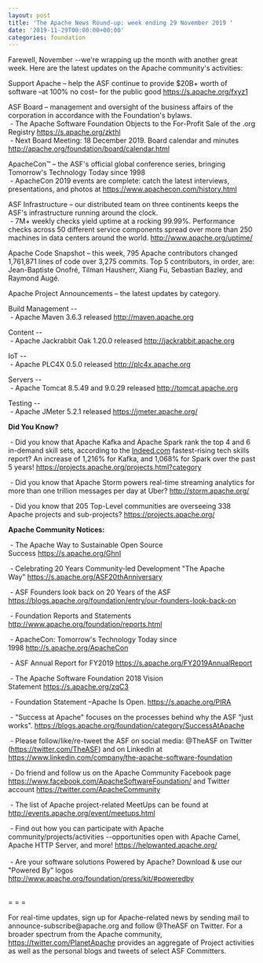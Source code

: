 ```yaml
---
layout: post
title: 'The Apache News Round-up: week ending 29 November 2019 '
date: '2019-11-29T00:00:00+00:00'
categories: foundation
---
```

<p class="entryContent">Farewell, November --we're wrapping up the 
month with another great week. Here are the latest updates on the Apache
 community's activities: </p> 
  <p>Support Apache – help the ASF continue to provide $20B+ worth of software –at 100% no cost– for the public good <a href="https://s.apache.org/fxyz1" rel="noreferrer" target="_blank" data-saferedirecturl="https://www.google.com/url?q=https://s.apache.org/fxyz1&amp;source=gmail&amp;ust=1575108426935000&amp;usg=AFQjCNHf0QjrenFmFlsNn-JMkqgQ4Z_IoA">https://s.apache.org/fxyz1</a> </p> 
  <p> </p> 
  <p>ASF Board – management and oversight of the business affairs of the corporation in accordance with the Foundation's bylaws.&nbsp; <br />&nbsp;- The Apache Software Foundation Objects to the For-Profit Sale of the .org Registry <a href="https://s.apache.org/zkthl">https://s.apache.org/zkthl</a><br />&nbsp;- Next Board Meeting: 18 December 2019. Board calendar and minutes <a href="http://apache.org/foundation/board/calendar.html">http://apache.org/foundation/board/calendar.html</a></p> 
  <p>ApacheCon™ – the ASF's official global conference series, bringing Tomorrow's Technology Today since 1998<br />&nbsp;- ApacheCon 2019 events are complete: catch the latest interviews, presentations, and photos at <a target="_blank" class="c-link" href="https://slack-redir.net/link?url=https%3A%2F%2Fwww.apachecon.com%2Fhistory.html&amp;v=3" rel="noopener noreferrer" tabindex="-1" data-remove-tab-index="true">https://www.apachecon.com/history.html</a><span class="c-message__body" dir="auto" data-qa="message-text"></span><br /></p> 
  <p>ASF Infrastructure – our distributed team on three continents keeps the ASF's infrastructure running around the clock.<br />&nbsp;-
 7M+ weekly checks yield uptime at a rocking 99.99%. Performance checks 
across 50 different service components spread over more than 250 
machines in data centers around the world.&nbsp;<a href="http://www.apache.org/uptime/">http://www.apache.org/uptime/</a></p>Apache
 Code Snapshot –<span> </span><span></span>this week, 795 Apache contributors changed 1,761,871
lines of code 
over 3,275 commits. Top 5 contributors, in order, are: <span class="il">Jean</span>-<span class="il">Baptiste</span> Onofré, Tilman Hausherr, Xiang Fu, Sebastian Bazley, and Raymond Augé. &nbsp;  
  
  
  
  
  
  
  
  
  
  <p>Apache Project Announcements&nbsp;– the latest updates by category.</p> 
  <p>Build Management --<br />
&nbsp;- Apache <span class="il">Maven</span> 3.6.3 released <a href="http://maven.apache.org" rel="noreferrer" target="_blank" data-saferedirecturl="https://www.google.com/url?q=http://maven.apache.org&amp;source=gmail&amp;ust=1575012486057000&amp;usg=AFQjCNGEQiPsddPXBlFWIq4eNKO8ibOfWw">http://<span class="il">maven</span>.apache.org</a> <br /></p> 
  <p>Content --<br />&nbsp;- Apache <span class="il">Jackrabbit</span> Oak 1.20.0 released <a href="http://jackrabbit.apache.org" rel="noreferrer" target="_blank" data-saferedirecturl="https://www.google.com/url?q=http://jackrabbit.apache.org&amp;source=gmail&amp;ust=1575011601813000&amp;usg=AFQjCNG2weQ7qBstxtNvBsJLgSG2HOWo8Q">http://<span class="il">jackrabbit</span>.apache.org</a></p> 
  <p>IoT --<br />&nbsp;- Apache <span class="il">PLC4X</span> 0.5.0 released <a href="http://plc4x.apache.org" rel="noreferrer" target="_blank" data-saferedirecturl="https://www.google.com/url?q=http://plc4x.apache.org&amp;source=gmail&amp;ust=1575012299505000&amp;usg=AFQjCNGwi5PnDLI-Ju7YtgbR164Jd4sz4Q">http://<span class="il">plc4x</span>.apache.org</a> <br /></p> 
  <p>Servers --<br />&nbsp;- Apache <span class="il">Tomcat</span> 8.5.49 and 9.0.29 released <a href="http://tomcat.apache.org" rel="noreferrer" target="_blank" data-saferedirecturl="https://www.google.com/url?q=http://tomcat.apache.org&amp;source=gmail&amp;ust=1575011606426000&amp;usg=AFQjCNHex7doIr_pAIhy596vTBnFxBnGjg">http://<span class="il">tomcat</span>.apache.org</a> </p> 
  <p>Testing --<br />&nbsp;- Apache <span class="il">JMeter 5.2.1</span> released <a href="https://jmeter.apache.org/" rel="noreferrer" target="_blank" data-saferedirecturl="https://www.google.com/url?q=https://jmeter.apache.org/&amp;source=gmail&amp;ust=1575012300122000&amp;usg=AFQjCNHBMQ3KBxpshIgNmNJuk-haekzLMg">https://<span class="il">jmeter</span>.apache.org/</a></p> 
  <p><strong>Did You Know?</strong> </p> 
  <p>&nbsp;- Did you know that Apache Kafka and Apache Spark rank the top 4 and 6 in-demand skill sets, according to the <a target="_blank" class="c-link" href="https://slack-redir.net/link?url=http%3A%2F%2FIndeed.com&amp;v=3" rel="noopener noreferrer">Indeed.com</a> fastest-rising tech skills report? An increase of 1,216% for Kafka, and 1,068% for Spark over the past 5 years! <a target="_blank" class="c-link" href="https://slack-redir.net/link?url=https%3A%2F%2Fprojects.apache.org%2Fprojects.html%3Fcategory&amp;v=3" rel="noopener noreferrer">https://projects.apache.org/projects.html?category</a></p> 
  <p>&nbsp;- Did you know that Apache Storm powers real-time streaming analytics for more than one trillion messages per day at Uber? <a target="_blank" class="c-link" href="https://slack-redir.net/link?url=http%3A%2F%2Fstorm.apache.org%2F&amp;v=3" rel="noopener noreferrer" tabindex="-1" data-remove-tab-index="true">http://storm.apache.org/</a> </p> 
  <p>&nbsp;- Did you know that <span class="il">205&nbsp;</span><span class="il">Top</span>-Level communities are overseeing 338 Apache projects and sub-projects?&nbsp;<a href="https://projects.apache.org/" target="_blank" data-saferedirecturl="https://www.google.com/url?q=https://projects.apache.org/&amp;source=gmail&amp;ust=1575019543710000&amp;usg=AFQjCNGEKeLhOwg2w_5kXaRhFFFw3kUHVw">https://<wbr />projects.apache.org/</a> </p> 
  <p><strong>Apache Community Notices:</strong></p> 
  <p>&nbsp;- The Apache Way to Sustainable Open Source Success&nbsp;<a href="https://s.apache.org/GhnI">https://s.apache.org/GhnI</a></p> 
  <p>&nbsp;- Celebrating 20 Years Community-led Development &quot;The Apache Way&quot;&nbsp;<a href="https://s.apache.org/ASF20thAnniversary">https://s.apache.org/ASF20thAnniversary</a></p> 
  <p>&nbsp;- ASF Founders look back on 20 Years of the ASF <a href="https://blogs.apache.org/foundation/entry/our-founders-look-back-on">https://blogs.apache.org/foundation/entry/our-founders-look-back-on</a></p> 
  <p>&nbsp;- Foundation Reports and Statements <a href="http://www.apache.org/foundation/reports.html">http://www.apache.org/foundation/reports.html</a></p> 
  <p>&nbsp;- ApacheCon: Tomorrow's Technology Today since 1998&nbsp;<a href="http://s.apache.org/ApacheCon">http://s.apache.org/ApacheCon</a></p> 
  <p>&nbsp;- ASF Annual Report for FY2019&nbsp;<a href="https://s.apache.org/FY2019AnnualReport">https://s.apache.org/FY2019AnnualReport</a></p> 
  <p>&nbsp;- The Apache Software Foundation 2018 Vision Statement&nbsp;<a href="https://s.apache.org/zqC3">https://s.apache.org/zqC3</a></p> 
  <p>&nbsp;- Foundation Statement –Apache Is Open.&nbsp;<a href="https://s.apache.org/PIRA">https://s.apache.org/PIRA</a></p> 
  <div> 
    <p>&nbsp;- &quot;Success at Apache&quot; focuses on the processes behind why the ASF &quot;just works&quot;. <a href="https://blogs.apache.org/foundation/category/SuccessAtApache">https://blogs.apache.org/foundation/category/SuccessAtApache</a></p> 
  </div> 
  <div> 
    <p>&nbsp;- Please follow/like/re-tweet the ASF on social media: @TheASF on Twitter (<a href="https://twitter.com/TheASF">https://twitter.com/TheASF</a>) and on LinkedIn at <a href="https://www.linkedin.com/company/the-apache-software-foundation">https://www.linkedin.com/company/the-apache-software-foundation</a></p> 
    <p>&nbsp;- Do friend and follow us on the Apache Community Facebook page <a href="https://www.facebook.com/ApacheSoftwareFoundation/">https://www.facebook.com/ApacheSoftwareFoundation/</a> and Twitter account <a href="https://twitter.com/ApacheCommunity">https://twitter.com/ApacheCommunity</a></p> 
  </div> 
  <div> 
    <p>&nbsp;- The list of Apache project-related MeetUps can be found at <a href="http://events.apache.org/event/meetups.html">http://events.apache.org/event/meetups.html</a></p> 
  </div><span class="LrzXr"></span><span class="LrzXr"></span> 
  <div>&nbsp;- Find out how you can participate with Apache 
community/projects/activities --opportunities open with Apache Camel, 
Apache HTTP Server, and more! <a href="https://helpwanted.apache.org/">https://helpwanted.apache.org/</a> </div> 
  <div> <br />&nbsp;- Are your software solutions Powered by Apache? Download &amp; use our &quot;Powered By&quot; logos <a href="http://www.apache.org/foundation/press/kit/#poweredby">http://www.apache.org/foundation/press/kit/#poweredby</a></div> 
  <div><br /></div> 
  <div> 
    <p>= = =</p> 
    <p>For real-time updates, sign up for Apache-related news by sending
 mail to announce-subscribe@apache.org and follow @TheASF on Twitter. 
For a broader spectrum from the Apache community, <a href="https://twitter.com/PlanetApache">https://twitter.com/PlanetApache</a> provides an aggregate of Project activities as well as the personal blogs and tweets of select ASF Committers.</p> 
  </div>
